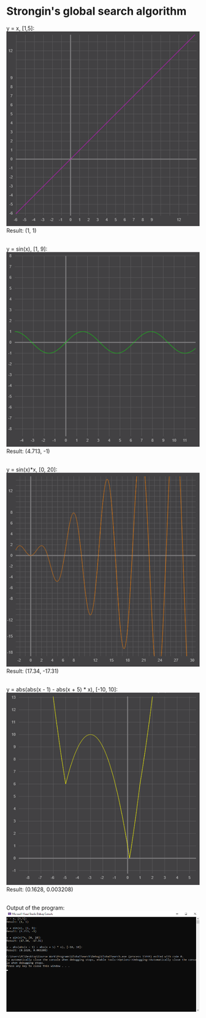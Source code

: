 # Strongin's global search algorithm 
y = x, [1,5]:<br/>
![Graph 1](/Images/graph1.png)<br/>
Result: (1, 1)<br/><br/>

y = sin(x), [1, 9]:<br/>
![Graph 2](/Images/graph2.png)<br/>
Result: (4.713, -1)<br/><br/>

y = sin(x)*x, [0, 20]:<br/>
![Graph 3](/Images/graph3.png)<br/>
Result: (17.34, -17.31)<br/><br/>

y = abs(abs(x - 1) - abs(x + 5) * x), [-10, 10]:<br/>
![Graph 4](/Images/graph4.png)<br/>
Result: (0.1628, 0.003208)<br/><br/>

Output of the program:<br/>
![Result](/Images/result.png)<br/>
